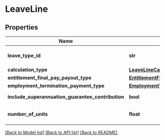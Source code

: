 # LeaveLine

## Properties
Name | Type | Description | Notes
------------ | ------------- | ------------- | -------------
**leave_type_id** | **str** | Xero leave type identifier | [optional] 
**calculation_type** | [**LeaveLineCalculationType**](LeaveLineCalculationType.md) |  | [optional] 
**entitlement_final_pay_payout_type** | [**EntitlementFinalPayPayoutType**](EntitlementFinalPayPayoutType.md) |  | [optional] 
**employment_termination_payment_type** | [**EmploymentTerminationPaymentType**](EmploymentTerminationPaymentType.md) |  | [optional] 
**include_superannuation_guarantee_contribution** | **bool** | amount of leave line | [optional] 
**number_of_units** | **float** | Leave number of units | [optional] 

[[Back to Model list]](../README.md#documentation-for-models) [[Back to API list]](../README.md#documentation-for-api-endpoints) [[Back to README]](../README.md)


